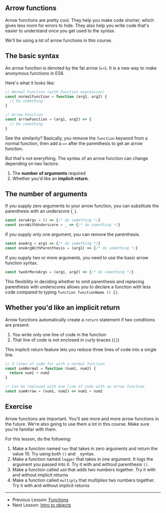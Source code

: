 ## Arrow functions

Arrow functions are pretty cool. They help you make code shorter, which gives less room for errors to hide. They also help you write code that's easier to understand once you get used to the syntax.

We'll be using a lot of arrow functions in this course.

## The basic syntax

An arrow function is denoted by the fat arrow (`=>`). It is a new way to make anonymous functions in ES6.

Here's what it looks like:

```js
// Normal Function (with Function expression)
const normalFunction = function (arg1, arg2) {
  // Do something
}

// Arrow Function
const arrowFunction = (arg1, arg2) => {
  // Do something
}
```

See the similarity? Basically, you remove the `function` keyword from a normal function, then add a `=>` after the parenthesis to get an arrow function.

But that's not everything. The syntax of an arrow function can change depending on two factors:

1. The **number of arguments** required
2. Whether you'd like an **implicit return**.

## The number of arguments

If you supply zero arguments to your arrow function, you can substitute the parenthesis with an underscore (`_`).

```js
const zeroArgs = () => {/* do something */}
const zeroWithUnderscore = _ => {/* do something */}
```

If you supply only one argument, you can remove the parenthesis.

```js
const oneArg = arg1 => {/* do something */}
const oneArgWithParenthesis = (arg1) => {/* do something */}
```

If you supply two or more arguments, you need to use the basic arrow function syntax.

```js
const twoOrMoreArgs = (arg1, arg2) => {/* do something */}
```

This flexibility in deciding whether to omit parenthesis and replacing parenthesis with underscores allows you to declare a function with less code compared to typing `function functionName () {}`.

## Whether you'd like an implicit return

Arrow functions automatically create a `return` statement if two conditions are present:

1. You write only one line of code in the function
2. That line of code is not enclosed in curly braces (`{}`)

This implicit return feature lets you reduce three lines of code into a single line.

```js
// 3 lines of code for with a normal function
const sumNormal = function (num1, num2) {
  return num1 + num2
}

// Can be replaced with one line of code with an arrow function
const sumArrow = (num1, num2) => num1 + num2
```

## Exercise

Arrow functions are important. You'll see more and more arrow functions in the future. We're also going to use them a lot in this course. Make sure you're familiar with them.

For this lesson, do the following:

1. Make a function named `ten` that takes in zero arguments and return the value 10. Try using both `()` and `_` syntax.
2. Make a function named `logger` that takes in one argument. It logs the argument you passed into it. Try it with and without parenthesis `()`.
3. Make a function called `add` that adds two numbers together. Try it with and without implicit returns
4. Make a function called `multiply` that multiplies two numbers together. Try it with and without implicit returns

---

- Previous Lesson: [Functions](08.functions.md)
- Next Lesson: [Intro to objects](10.objects.md)
